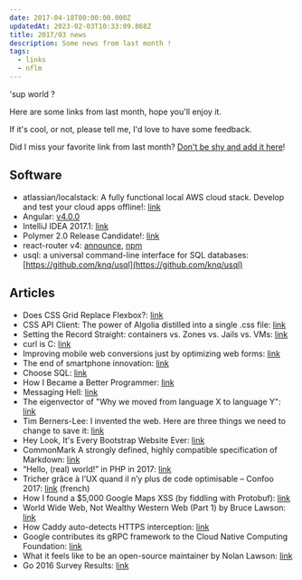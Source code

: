 ```yaml
---
date: 2017-04-18T00:00:00.000Z
updatedAt: 2023-02-03T10:33:09.868Z
title: 2017/03 news
description: Some news from last month !
tags:
  - links
  - nflm
---
```


'sup world ?

Here are some links from last month, hope you'll enjoy it.

If it's cool, or not, please tell me, I'd love to have some feedback.

Did I miss your favorite link from last month? [Don't be shy and add it here](https://github.com/SiegfriedEhret/ndf/issues/new)!

## Software

- atlassian/localstack: A fully functional local AWS cloud stack. Develop and test your cloud apps offline!: [link](https://github.com/atlassian/localstack)
- Angular: [v4.0.0](https://angularjs.blogspot.fr/2017/03/angular-400-now-available.html)
- IntelliJ IDEA 2017.1: [link](https://blog.jetbrains.com/idea/2017/03/intellij-idea-2017-1-java-9-kotlin-1-1-spring-gradle-javascript-go-and-more/)
- Polymer 2.0 Release Candidate!: [link](https://www.polymer-project.org/blog/2017-03-08-2-0-rc)
- react-router v4: [announce](https://twitter.com/ReactJSTraining/status/840405844072124416), [npm](https://www.npmjs.com/package/react-router)
- usql: a universal command-line interface for SQL databases: [https://github.com/knq/usql](https://github.com/knq/usql)

## Articles

- Does CSS Grid Replace Flexbox?: [link](https://css-tricks.com/css-grid-replace-flexbox/)
- CSS API Client: The power of Algolia distilled into a single .css file: [link](https://community.algolia.com/algoliasearch-client-css/)
- Setting the Record Straight: containers vs. Zones vs. Jails vs. VMs: [link](https://blog.jessfraz.com/post/containers-zones-jails-vms/)
- curl is C: [link](https://daniel.haxx.se/blog/2017/03/27/curl-is-c/)
- Improving mobile web conversions just by optimizing web forms: [link](https://medium.com/dev-channel/improving-mobile-web-conversions-just-by-optimizing-web-forms-1d846bed42f)
- The end of smartphone innovation: [link](http://ben-evans.com/benedictevans/2017/3/22/the-end-of-smartphone-innovation)
- Choose SQL: [link](https://stateofprogress.blog/choose-sql-d017cfc08870)
- How I Became a Better Programmer: [link](http://jlongster.com/How-I-Became-Better-Programmer)
- Messaging Hell: [link](http://bradfrost.com/blog/post/messaging-hell/)
- The eigenvector of "Why we moved from language X to language Y": [link](https://erikbern.com/2017/03/15/the-eigenvector-of-why-we-moved-from-language-x-to-language-y.html?utm_content=bufferacba0&utm_medium=social&utm_source=twitter.com&utm_campaign=buffer)
- Tim Berners-Lee: I invented the web. Here are three things we need to change to save it: [link](http://webfoundation.org/2017/03/web-turns-28-letter/)
- Hey Look, It's Every Bootstrap Website Ever: [link](http://adventurega.me/bootstrap/)
- CommonMark A strongly defined, highly compatible specification of Markdown: [link](http://commonmark.org/)
- “Hello, (real) world!” in PHP in 2017: [link](https://kukuruku.co/post/hello-real-world-in-php-in-2017/)
- Tricher grâce à l’UX quand il n’y plus de code optimisable – Confoo 2017: [link](https://blog.stephaniewalter.fr/tricher-grace-a-lux-ny-plus-de-code-optimisable/) (french)
- How I found a $5,000 Google Maps XSS (by fiddling with Protobuf): [link](https://medium.com/@marin_m/how-i-found-a-5-000-google-maps-xss-by-fiddling-with-protobuf-963ee0d9caff#.grqrb2o27)
- World Wide Web, Not Wealthy Western Web (Part 1) by Bruce Lawson: [link](https://www.smashingmagazine.com/2017/03/world-wide-web-not-wealthy-western-web-part-1/)
- How Caddy auto-detects HTTPS interception: [link](https://text.sourcegraph.com/how-caddy-auto-detects-https-interception-3ca1ad691f95)
- Google contributes its gRPC framework to the Cloud Native Computing Foundation: [link](https://techcrunch.com/2017/03/01/google-contributes-the-grpc-framework-to-the-cloud-native-compute-foundation/)
- What it feels like to be an open-source maintainer by Nolan Lawson: [link](https://nolanlawson.com/2017/03/05/what-it-feels-like-to-be-an-open-source-maintainer/)
- Go 2016 Survey Results: [link](https://blog.golang.org/survey2016-results)
